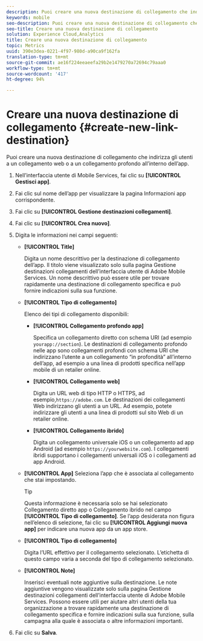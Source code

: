 ```yaml
---
description: Puoi creare una nuova destinazione di collegamento che indirizza gli utenti a un collegamento web o a un collegamento profondo all’interno dell’app.
keywords: mobile
seo-description: Puoi creare una nuova destinazione di collegamento che indirizza gli utenti a un collegamento web o a un collegamento profondo all’interno dell’app.
seo-title: Creare una nuova destinazione di collegamento
solution: Experience Cloud,Analytics
title: Creare una nuova destinazione di collegamento
topic: Metrics
uuid: 390e3dea-0221-4f97-980d-a90ca9f162fa
translation-type: tm+mt
source-git-commit: ae16f224eeaeefa29b2e1479270a72694c79aaa0
workflow-type: tm+mt
source-wordcount: '417'
ht-degree: 94%

---
```



# Creare una nuova destinazione di collegamento {#create-new-link-destination}

Puoi creare una nuova destinazione di collegamento che indirizza gli utenti a un collegamento web o a un collegamento profondo all’interno dell’app.

1. Nell’interfaccia utente di Mobile Services, fai clic su **[!UICONTROL Gestisci app]**.
1. Fai clic sul nome dell’app per visualizzare la pagina Informazioni app corrispondente.
1. Fai clic su **[!UICONTROL Gestione destinazioni collegamenti]**.
1. Fai clic su **[!UICONTROL Crea nuovo]**.
1. Digita le informazioni nei campi seguenti:
   * **[!UICONTROL Title]**

      Digita un nome descrittivo per la destinazione di collegamento dell’app. Il titolo viene visualizzato solo sulla pagina Gestione destinazioni collegamenti dell’interfaccia utente di Adobe Mobile Services. Un nome descrittivo può essere utile per trovare rapidamente una destinazione di collegamento specifica e può fornire indicazioni sulla sua funzione.

   * **[!UICONTROL Tipo di collegamento]**

      Elenco dei tipi di collegamento disponibili:

      * **[!UICONTROL Collegamento profondo app]**

         Specifica un collegamento diretto con schema URI (ad esempio `yourapp://section`). Le destinazioni di collegamento profondo nelle app sono collegamenti profondi con schema URI che indirizzano l’utente a un collegamento “in profondità” all’interno dell’app, ad esempio a una linea di prodotti specifica nell’app mobile di un retailer online.

      * **[!UICONTROL Collegamento web]**

         Digita un URL web di tipo HTTP o HTTPS, ad esempio,`https://adobe.com`. Le destinazioni dei collegamenti Web indirizzano gli utenti a un URL. Ad esempio, potete indirizzare gli utenti a una linea di prodotti sul sito Web di un retailer online.

      * **[!UICONTROL Collegamento ibrido]**

         Digita un collegamento universale iOS o un collegamento ad app Android (ad esempio `https://yourwebsite.com`). I collegamenti ibridi supportano i collegamenti universali iOS o i collegamenti ad app Android.
   * **[!UICONTROL App]**
Seleziona l’app che è associata al collegamento che stai impostando.

      >[!TIP]
      >
      >Questa informazione è necessaria solo se hai selezionato Collegamento diretto app o Collegamento ibrido nel campo **[!UICONTROL Tipo di collegamento]**. Se l’app desiderata non figura nell’elenco di selezione, fai clic su **[!UICONTROL Aggiungi nuova app]** per indicare una nuova app da un app store.

   * **[!UICONTROL Tipo di collegamento]**

      Digita l’URL effettivo per il collegamento selezionato. L’etichetta di questo campo varia a seconda del tipo di collegamento selezionato.

   * **[!UICONTROL Note]**

      Inserisci eventuali note aggiuntive sulla destinazione. Le note aggiuntive vengono visualizzate solo sulla pagina Gestione destinazioni collegamenti dell’interfaccia utente di Adobe Mobile Services. Possono essere utili per aiutare altri utenti della tua organizzazione a trovare rapidamente una destinazione di collegamento specifica e fornire indicazioni sulla sua funzione, sulla campagna alla quale è associata o altre informazioni importanti.


1. Fai clic su **Salva**.
